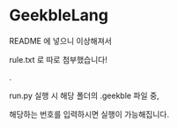 # GeekbleLang
README 에 넣으니 이상해져서

rule.txt 로 따로 첨부했습니다!


.

run.py 실행 시 해당 폴더의 .geekble 파일 중,

해당하는 번호를 입력하시면 실행이 가능해집니다.
